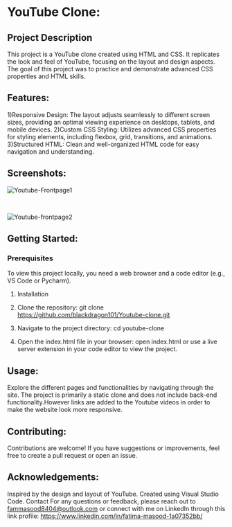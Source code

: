 # YouTube Clone:

## Project Description
This project is a YouTube clone created using HTML and CSS. It replicates the look and feel of YouTube, focusing on the layout and design aspects. The goal of this project was to practice and demonstrate advanced CSS properties and HTML skills.

## Features:
1)Responsive Design: The layout adjusts seamlessly to different screen sizes, providing an optimal viewing experience on desktops, tablets, and mobile devices.
2)Custom CSS Styling: Utilizes advanced CSS properties for styling elements, including flexbox, grid, transitions, and animations.
3)Structured HTML: Clean and well-organized HTML code for easy navigation and understanding.

## Screenshots:
![Youtube-Frontpage1](https://github.com/user-attachments/assets/e933fe55-20b9-4ea5-aaae-9fdc3ebfa67a)


<br>


![Youtube-frontpage2](https://github.com/user-attachments/assets/e706fdd4-adda-4082-a5fe-ac0774668232)



## Getting Started:

### Prerequisites
To view this project locally, you need a web browser and a code editor (e.g., VS Code or Pycharm).

1) Installation
   
2) Clone the repository:
git clone https://github.com/blackdragon101/Youtube-clone.git

3) Navigate to the project directory:
cd youtube-clone

4) Open the index.html file in your browser:
open index.html
or use a live server extension in your code editor to view the project.


## Usage:
Explore the different pages and functionalities by navigating through the site. The project is primarily a static clone and does not include back-end functionality.However links are added to the Youtube videos in order to make the website look more responsive.

## Contributing:
Contributions are welcome! If you have suggestions or improvements, feel free to create a pull request or open an issue.

## Acknowledgements:
Inspired by the design and layout of YouTube.
Created using Visual Studio Code.
Contact
For any questions or feedback, please reach out to fammasood8404@outlook.com or connect with me on LinkedIn through this link profile: https://www.linkedin.com/in/fatima-masood-1a07352bb/

